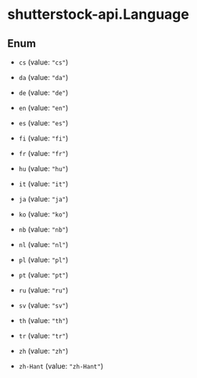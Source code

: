 # shutterstock-api.Language

## Enum


* `cs` (value: `"cs"`)

* `da` (value: `"da"`)

* `de` (value: `"de"`)

* `en` (value: `"en"`)

* `es` (value: `"es"`)

* `fi` (value: `"fi"`)

* `fr` (value: `"fr"`)

* `hu` (value: `"hu"`)

* `it` (value: `"it"`)

* `ja` (value: `"ja"`)

* `ko` (value: `"ko"`)

* `nb` (value: `"nb"`)

* `nl` (value: `"nl"`)

* `pl` (value: `"pl"`)

* `pt` (value: `"pt"`)

* `ru` (value: `"ru"`)

* `sv` (value: `"sv"`)

* `th` (value: `"th"`)

* `tr` (value: `"tr"`)

* `zh` (value: `"zh"`)

* `zh-Hant` (value: `"zh-Hant"`)


